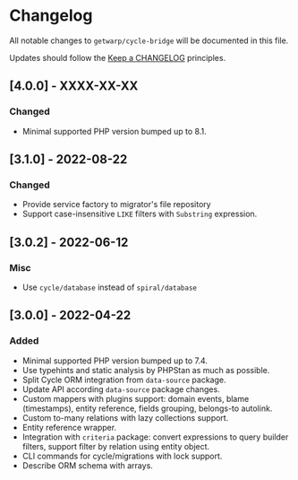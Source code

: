 # Changelog

All notable changes to `getwarp/cycle-bridge` will be documented in this file.

Updates should follow the [Keep a CHANGELOG](http://keepachangelog.com/) principles.

## [4.0.0] - XXXX-XX-XX

### Changed

- Minimal supported PHP version bumped up to 8.1.

## [3.1.0] - 2022-08-22

### Changed

- Provide service factory to migrator's file repository
- Support case-insensitive `LIKE` filters with `Substring` expression.

## [3.0.2] - 2022-06-12

### Misc

- Use `cycle/database` instead of `spiral/database`

## [3.0.0] - 2022-04-22

### Added

- Minimal supported PHP version bumped up to 7.4.
- Use typehints and static analysis by PHPStan as much as possible.
- Split Cycle ORM integration from `data-source` package.
- Update API according `data-source` package changes.
- Custom mappers with plugins support: domain events, blame (timestamps), entity reference, fields grouping, belongs-to
  autolink.
- Custom to-many relations with lazy collections support.
- Entity reference wrapper.
- Integration with `criteria` package: convert expressions to query builder filters, support filter by relation using
  entity object.
- CLI commands for cycle/migrations with lock support.
- Describe ORM schema with arrays.
